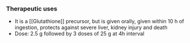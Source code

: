 ### Therapeutic uses
 - It is a [[Glutathione]] precursor, but is given orally, given within 10 h of ingestion, protects against severe liver, kidney injury and death 
 - Dose: 2.5 g followed by 3 doses of 25 g at 4h interval 